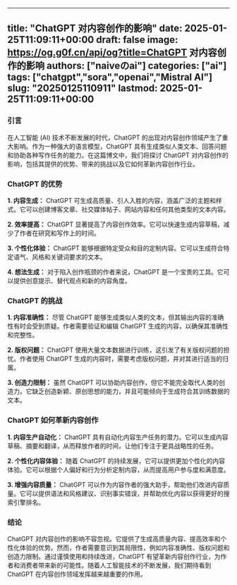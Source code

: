 
---
title: "ChatGPT 对内容创作的影响"
date: 2025-01-25T11:09:11+00:00
draft: false
image: https://og.g0f.cn/api/og?title=ChatGPT 对内容创作的影响
authors: ["naiveのai"]
categories: ["ai"]
tags: ["chatgpt","sora","openai","Mistral AI"]
slug: "20250125110911"
lastmod: 2025-01-25T11:09:11+00:00
---
### 引言

在人工智能 (AI) 技术不断发展的时代，ChatGPT 的出现对内容创作领域产生了重大影响。作为一种强大的语言模型，ChatGPT 具有生成类似人类文本、回答问题和协助各种写作任务的能力。在这篇博文中，我们将探讨 ChatGPT 对内容创作的影响，包括其提供的优势、带来的挑战以及它如何革新内容创作行业。

### ChatGPT 的优势

**1. 内容生成：**
ChatGPT 可生成高质量、引人入胜的内容，涵盖广泛的主题和样式。它可以创建博客文章、社交媒体帖子、网站内容和任何其他类型的文本内容。

**2. 效率提高：**
ChatGPT 显著提高了内容创作效率。它可以快速生成内容草稿，减少了作者在研究和写作上的时间。

**3. 个性化体验：**
ChatGPT 能够根据特定受众和目的定制内容。它可以生成符合特定语气、风格和关键词要求的文本。

**4. 想法生成：**
对于陷入创作瓶颈的作者来说，ChatGPT 是一个宝贵的工具。它可以提供创意提示、替代观点和新的内容角度。

### ChatGPT 的挑战

**1. 内容准确性：**
尽管 ChatGPT 能够生成类似人类的文本，但其输出内容的准确性有时会受到质疑。作者需要验证和编辑 ChatGPT 生成的内容，以确保其准确性和完整性。

**2. 版权问题：**
ChatGPT 使用大量文本数据进行训练，这引发了有关版权问题的担忧。作者使用 ChatGPT 生成的内容时，需要考虑版权问题，并对其进行适当的归属。

**3. 创造力限制：**
虽然 ChatGPT 可以协助内容创作，但它不能完全取代人类的创造力。它缺乏创造新颖、原创思想的能力，并且可能倾向于生成符合其训练数据的文本。

### ChatGPT 如何革新内容创作

**1. 内容生产自动化：**
ChatGPT 具有自动化内容生产任务的潜力。它可以生成内容草稿、摘要和翻译，从而释放作者的时间，让他们专注于更具战略性的任务。

**2. 个性化内容体验：**
随着 ChatGPT 的持续发展，它可以提供更加个性化的内容体验。它可以根据个人偏好和行为分析定制内容，从而提高用户参与度和满意度。

**3. 增强内容质量：**
ChatGPT 可以作为内容作者的强大助手，帮助他们改进内容质量。它可以提供语法和风格建议、识别事实错误，并帮助优化内容以获得更好的搜索引擎排名。

### 结论

ChatGPT 对内容创作的影响不容忽视。它提供了生成高质量内容、提高效率和个性化体验的优势。然而，作者需要意识到其局限性，例如内容准确性、版权问题和创造力限制。通过谨慎使用和持续改进，ChatGPT 有望革新内容创作行业，为作者和消费者带来新的可能性。随着人工智能技术的不断发展，我们期待看到 ChatGPT 在内容创作领域发挥越来越重要的作用。